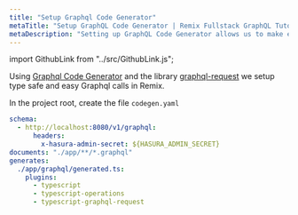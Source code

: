 ```yaml
---
title: "Setup Graphql Code Generator"
metaTitle: "Setup GraphQL Code Generator | Remix Fullstack GraphQL Tutorial"
metaDescription: "Setting up GraphQL Code Generator allows us to make easy GraphQL calls in Remix"
---
```


import GithubLink from "../src/GithubLink.js";

<GithubLink link="https://github.com/hasura/learn-graphql/blob/master/tutorials/frontend/remix-firebase/app-final/codegen.yaml" text="codegen.yaml" />

Using [Graphql Code Generator](https://www.graphql-code-generator.com/) and the library [graphql-request](https://github.com/prisma-labs/graphql-request) we setup type safe and easy Graphql calls in Remix.

In the project root, create the file `codegen.yaml`

```yaml
schema:
  - http://localhost:8080/v1/graphql:
      headers:
        x-hasura-admin-secret: ${HASURA_ADMIN_SECRET}
documents: "./app/**/*.graphql"
generates:
  ./app/graphql/generated.ts:
    plugins:
      - typescript
      - typescript-operations
      - typescript-graphql-request
```
